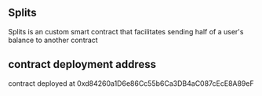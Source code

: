 ## Splits

Splits is an custom smart contract that facilitates sending half of a user's balance to another contract

## contract deployment address

contract deployed at 0xd84260a1D6e86Cc55b6Ca3DB4aC087cEcE8A89eF
